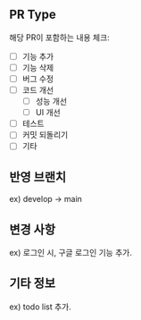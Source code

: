## PR Type
해당 PR이 포함하는 내용 체크:

- [ ] 기능 추가
- [ ] 기능 삭제
- [ ] 버그 수정
- [ ] 코드 개선
  - [ ] 성능 개선
  - [ ] UI 개선
- [ ] 테스트
- [ ] 커밋 되돌리기
- [ ] 기타

## 반영 브랜치
ex) develop -> main

## 변경 사항
ex) 로그인 시, 구글 로그인 기능 추가.

## 기타 정보
ex) todo list 추가.
